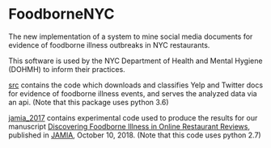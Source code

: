 # FoodborneNYC

The new implementation of a system to mine social media documents for evidence of foodborne illness outbreaks in NYC restaurants.

This software is used by the NYC Department of Health and Mental Hygiene (DOHMH) to inform their practices.

[src](src/) contains the code which downloads and classifies Yelp and Twitter docs for evidence of foodborne illness events, and serves the analyzed data via an api. (Note that this package uses python 3.6)

[jamia_2017](jamia_2017/official) contains experimental code used to produce the results for our manuscript [Discovering Foodborne Illness in Online Restaurant Reviews](https://academic.oup.com/jamia/advance-article/doi/10.1093/jamia/ocx093/4725036), published in [JAMIA](https://academic.oup.com/jamia
), October 10, 2018. (Note that this code uses python 2.7)

